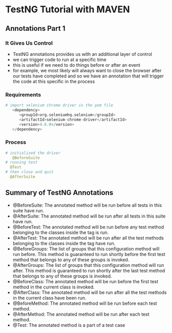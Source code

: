 # TestNG Tutorial with MAVEN

## Annotations Part 1
### It Gives Us Control
- TestNG annotations provides us with an additional layer of control
- we can trigger code to run at a specific time
- this is useful if we need to do things before or after an event
- for example, we most likely will always want to close the browser after our tests have completed and so we have an annotation that will trigger the code at this specific in the process

### Requirements
```python
# import selenium chrome driver in the pom file
   <dependency>
      <groupId>org.seleniumhq.selenium</groupId>
      <artifactId>selenium-chrome-driver</artifactId>
      <version>4.6.0</version>
   </dependency>
```
### Process
```python
# initialized the driver
   @BeforeSuite
# running test
  @Test
# then close and quit
  @AfterSuite
```
## Summary of TestNG Annotations
- @BeforeSuite: The annotated method will be run before all tests in this suite have run.
- @AfterSuite: The annotated method will be run after all tests in this suite have run.
- @BeforeTest: The annotated method will be run before any test method belonging to the classes inside the tag is run.
- @AfterTest: The annotated method will be run after all the test methods belonging to the classes inside the tag have run.
- @BeforeGroups: The list of groups that this configuration method will run before. This method is guaranteed to run shortly before the first test method that belongs to any of these groups is invoked.
- @AfterGroups: The list of groups that this configuration method will run after. This method is guaranteed to run shortly after the last test method that belongs to any of these groups is invoked.
- @BeforeClass: The annotated method will be run before the first test method in the current class is invoked.
- @AfterClass: The annotated method will be run after all the test methods in the current class have been run.
- @BeforeMethod: The annotated method will be run before each test method.
- @AfterMethod: The annotated method will be run after each test method.
- @Test: The annotated method is a part of a test case
